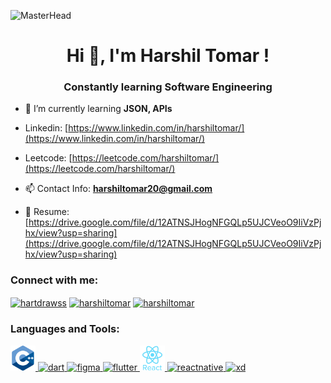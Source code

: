 ![MasterHead](https://previews.123rf.com/images/karpenkoilia/karpenkoilia1806/karpenkoilia180600011/102988806-vector-line-web-concept-for-programming-linear-web-banner-for-coding-.jpg)
<h1 align="center">Hi 👋, I'm Harshil Tomar !</h1>
<h3 align="center">Constantly learning Software Engineering</h3>

- 🌱 I’m currently learning **JSON, APIs**

- Linkedin: [https://www.linkedin.com/in/harshiltomar/](https://www.linkedin.com/in/harshiltomar/)

- Leetcode: [https://leetcode.com/harshiltomar/](https://leetcode.com/harshiltomar/)

- 📫 Contact Info: **harshiltomar20@gmail.com**

- 📄 Resume: [https://drive.google.com/file/d/12ATNSJHogNFGQLp5UJCVeoO9IiVzPjhx/view?usp=sharing](https://drive.google.com/file/d/12ATNSJHogNFGQLp5UJCVeoO9IiVzPjhx/view?usp=sharing)

<h3 align="left">Connect with me:</h3>
<p align="left">
<a href="https://twitter.com/hartdrawss" target="blank"><img align="center" src="https://raw.githubusercontent.com/rahuldkjain/github-profile-readme-generator/master/src/images/icons/Social/twitter.svg" alt="hartdrawss" height="30" width="40" /></a>
<a href="https://linkedin.com/in/harshiltomar" target="blank"><img align="center" src="https://raw.githubusercontent.com/rahuldkjain/github-profile-readme-generator/master/src/images/icons/Social/linked-in-alt.svg" alt="harshiltomar" height="30" width="40" /></a>
<a href="https://www.leetcode.com/harshiltomar" target="blank"><img align="center" src="https://raw.githubusercontent.com/rahuldkjain/github-profile-readme-generator/master/src/images/icons/Social/leet-code.svg" alt="harshiltomar" height="30" width="40" /></a>
</p>

<h3 align="left">Languages and Tools:</h3>
<p align="left"> <a href="https://www.w3schools.com/cpp/" target="_blank" rel="noreferrer"> <img src="https://raw.githubusercontent.com/devicons/devicon/master/icons/cplusplus/cplusplus-original.svg" alt="cplusplus" width="40" height="40"/> </a> <a href="https://dart.dev" target="_blank" rel="noreferrer"> <img src="https://www.vectorlogo.zone/logos/dartlang/dartlang-icon.svg" alt="dart" width="40" height="40"/> </a> <a href="https://www.figma.com/" target="_blank" rel="noreferrer"> <img src="https://www.vectorlogo.zone/logos/figma/figma-icon.svg" alt="figma" width="40" height="40"/> </a> <a href="https://flutter.dev" target="_blank" rel="noreferrer"> <img src="https://www.vectorlogo.zone/logos/flutterio/flutterio-icon.svg" alt="flutter" width="40" height="40"/> </a> <a href="https://reactjs.org/" target="_blank" rel="noreferrer"> <img src="https://raw.githubusercontent.com/devicons/devicon/master/icons/react/react-original-wordmark.svg" alt="react" width="40" height="40"/> </a> <a href="https://reactnative.dev/" target="_blank" rel="noreferrer"> <img src="https://reactnative.dev/img/header_logo.svg" alt="reactnative" width="40" height="40"/> </a> <a href="https://www.adobe.com/products/xd.html" target="_blank" rel="noreferrer"> <img src="https://cdn.worldvectorlogo.com/logos/adobe-xd.svg" alt="xd" width="40" height="40"/> </a> </p>

